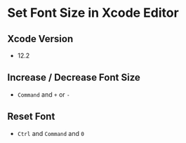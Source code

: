 # Set Font Size in Xcode Editor

## Xcode Version
* 12.2

## Increase / Decrease Font Size
* `Command` and `+` or `-`

## Reset Font
* `Ctrl` and `Command` and `0`




